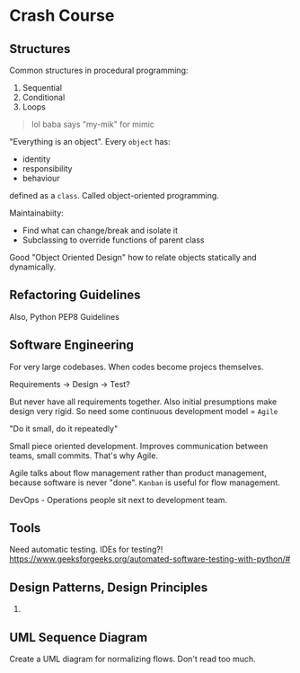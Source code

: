# Crash Course

##  Structures

Common structures in procedural programming:
1. Sequential 
1. Conditional
1. Loops

> lol baba says "my-mik" for mimic

"Everything is an object". Every `object` has:
- identity
- responsibility
- behaviour

defined as a `class`. Called object-oriented programming. 

Maintainabiity:
- Find what can change/break and isolate it 
- Subclassing to override functions of parent class

Good "Object Oriented Design" how to relate objects statically and dynamically.

## Refactoring Guidelines

Also, Python PEP8 Guidelines

## Software Engineering

For very large codebases. When codes become projecs themselves. 

Requirements -> Design -> Test?

But never have all requirements together. Also initial presumptions make design very rigid. So need some continuous development model = `Agile`

"Do it small, do it repeatedly"

Small piece oriented development. Improves communication between teams, small commits. That's why Agile. 

Agile talks about flow management rather than product management, because software is never "done". `Kanban` is useful for flow management. 

DevOps - Operations people sit next to development team.

## Tools

Need automatic testing. IDEs for testing?! 
https://www.geeksforgeeks.org/automated-software-testing-with-python/#

## Design Patterns, Design Principles

1. 

## UML Sequence Diagram

Create a UML diagram for normalizing flows. Don't read too much. 




